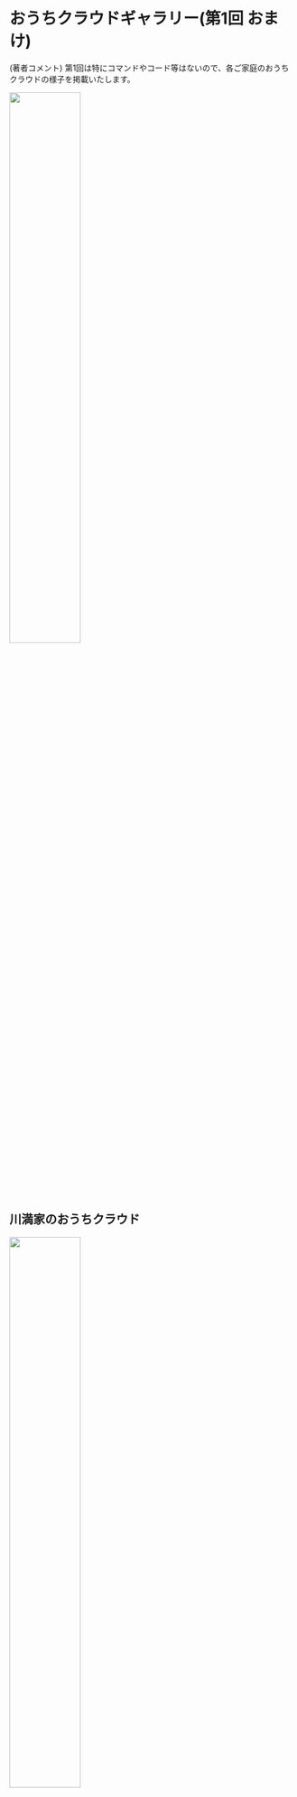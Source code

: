# おうちクラウドギャラリー(第1回 おまけ)
(著者コメント) 第1回は特にコマンドやコード等はないので、各ご家庭のおうちクラウドの様子を掲載いたします。

<img src="./images/ippan_no_gokatei.png" width="50%">

## 川満家のおうちクラウド
<img src="./images/kawamitsu1_1.jpg" width="50%">

これぞまさに、お手本のようなシンプルなラボです。素晴らしい。

これがおうちクラウドの基本パターンなので、よーーく覚えておいて下さい！

## 佐藤家のおうちクラウド
### Before
<img src="./images/sato1_1.jpg" width="50%"><img src="./images/sato1_2.jpg" width="50%">

1枚目は1台のNUCに必要なパーツ。2枚目は、組み立てた後、ルータに接続してディスプレイやキーボードをつなぎ、動かしている様子。最低限、これだけあれば、おうちクラウドは始まります。

<img src="./images/sato1_3.jpg" width="50%">

4台分NUCを購入してつないだ様子。私はいかにコンパクトにNUCを設置するかに力を注いでいるため、最初はお皿用トレイを購入し、縦に並べてみました。

### (拡張中)
<img src="./images/sato2_1.jpg" width="30%"><img src="./images/sato2_2.jpg" width="30%"><img src="./images/sato2_3.jpg" width="30%">

色々と拡張したい時期に突入しました。まずは停電が多かったためUPSを購入。２枚目は、2.5GbpsのUSB NICを購入。３枚目は、様々なUSBストレージを試しているところ。

<img src="./images/sato2_4.jpg" width="30%">

My書斎を公開。普段のリモートワークは、この２畳の部屋で行われています。この中で、NUCたちはどこにあるかというと・・・、

<img src="./images/sato2_5.jpg" width="50%">

正解は右側のディスプレイの下でした！２台のスイッチやディスプレイ切替器など、つなぐものが増えてきたため、 [ノートパソコンスタンド](https://www.amazon.co.jp/gp/product/B08GP6PQ3F/ref=ppx_yo_dt_b_asin_title_o03_s00?ie=UTF8&psc=1) を購入してみました。

### After
<img src="./images/sato3_1.jpg" width="50%"><img src="./images/sato3_2.jpg" width="50%">

10GbE/マルチGbE対応スイッチを買ってみた。が、2.5GbE USB NIC側が安定してない。。。NUCでマルチGbEは厳しいかも。。

<img src="./images/sato3_3.jpg" width="50%">

[凄く小さなキッチンラック](https://www.amazon.co.jp/gp/product/B007NBYR58/ref=ppx_yo_dt_b_asin_title_o02_s00?ie=UTF8&psc=1) を見つけた！奥行きが狭くなり、メンテがしやすくなった(実は奥行きが狭すぎて、NUCが上手く置けなかったので、2段目にプラ板を敷いてますが。。)。

現在は白いスイッチにも配線して、5台/2ネットワーク系統で安定運用が出来てきました(^ ^)



## 草間家のおうちクラウド
### Before
<img src="./images/kusama1_1.jpg" width="50%"><img src="./images/kusama1_2.jpg" width="50%">

コンセプトは「いかつくない自宅ラボ」とのこと。TVボードと調和してステキ！！

### After
<img src="./images/kusama2_1.jpg" width="50%"><img src="./images/kusama2_2.jpg" width="50%">

ところがある時期から、「自宅を10GbE環境にする！」と宣言し、パーツを揃えたり、果ては家庭内配線まで工事して・・・

<img src="./images/kusama2_3.jpg" width="50%">

見事、「いかついラボ」に変身をとげました！でもぬいぐるみをかざってあって、かわいさは残していますね (^ ^)

NUCではなくキューブPCにすることで、10GbE NICカードなどの拡張性を得ています。ちょっと（かなり）、羨ましい。。。


## 市川家のおうちクラウド
### Before
<img src="./images/ichikawa1_1.jpg" width="50%"><img src="./images/ichikawa1_2.jpg" width="50%">

おしゃれなワゴンにNUCを上手く収めてあり、インテリアにこだわりを感じますね！！

それが・・・、

### After
<img src="./images/ichikawa2_1.jpg" width="50%">

[Supermicro E300-9D](https://www.sunwaytech.co.jp/product/?c=t_products_detail&pk=3427) というガチなやつを購入したとのこと！こんなおしゃれな家にどう設置したのか、続報が待たれますねっ・・・！！

## 槇家のおうちクラウド
### Before
<img src="./images/maki1_1.jpg" width="60%"><img src="./images/maki1_2.jpg" width="30%">

2011年当時のラボの様子とのこと。1Uサーバを購入したようですが、ウルさすぎてトイレにおいていたようです・・・。大変そう。

### After
<img src="./images/maki2_1.jpg" width="60%">

今はNUCで運用しているようです。それでもNUC第6世代からあったり、長期運用をされていて、尊敬します！

## 進藤家のおうちクラウド
<img src="./images/shindo1_1.jpg" width="60%">

トリを務めるのは、VMware CTO, North Asiaの進藤さんのラボです。なんと、ついにハーフラックを自宅に置く強者が現れたという印象ですっ！！ハーフラック、カッコよすぎ・・・。

何故このような構成になったかは[コチラ](https://www.slideshare.net/motonorishindo/lab-gitdnsops-gitdns-ops-in-my-home-lab)

## 総括
あれですね、みんな傾向として、おうちクラウドをはじめると、だんだんイカつくなっていくようですね・・・(^ ^)

みなさんは、おうちくらうどの「**沼**」にハマらないよう、お気をつけ下さい！